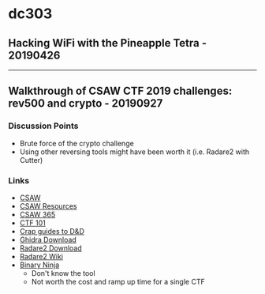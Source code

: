 # dc303

## Hacking WiFi with the Pineapple Tetra - 20190426
___
## Walkthrough of CSAW CTF 2019 challenges: rev500 and crypto - 20190927
### Discussion Points
- Brute force of the crypto challenge
- Using other reversing tools might have been worth it (i.e. Radare2 with Cutter)
### Links
- [CSAW](https://csaw.engineering.nyu.edu/ctf)
- [CSAW Resources](https://csaw.engineering.nyu.edu/ctf/ctf-web-resources)
- [CSAW 365](https://365.csaw.io/)
- [CTF 101](https://ctf101.org/)
- [Crap guides to D&D](https://www.youtube.com/playlist?list=PLDnRMnDDjAzK5uZLidDUtHtD1iN06Qe0G)
- [Ghidra Download](https://ghidra-sre.org/)
- [Radare2 Download](https://rada.re/r/)
- [Radare2 Wiki](https://en.wikipedia.org/wiki/Radare2)
- [Binary Ninja](https://binary.ninja/purchase/)
  - Don't know the tool
  - Not worth the cost and ramp up time for a single CTF
